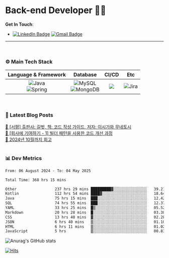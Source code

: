 # Back-end Developer 👋👋


**Get In Touch**: 
- [![LinkedIn Badge](http://img.shields.io/badge/-LinkedIn-0072b1?style=flat&logo=linkedin&link=https://www.linkedin.com/in/youhee-lee-5b358b20b/)](https://www.linkedin.com/in/youhee-lee-5b358b20b/) [![Gmail Badge](https://img.shields.io/badge/Gmail-d14836?style=flat&logo=Gmail&logoColor=white&link=mailto:bnm1128@gmail.com)](mailto:bnm1128@gmail.com)
---

<br>

### ⚙️ Main Tech Stack
|                                                                          Language & Framework                                                                           |                                                                                                            Database                                                                                                             |                                               CI/CD                                               |    Etc    |
|:-----------------------------------------------------------------------------------------------------------------------------------------------------------------------:|:-------------------------------------------------------------------------------------------------------------------------------------------------------------------------------------------------------------------------------:|:-------------------------------------------------------------------------------------------------:|:---------:|
| ![Java](http://img.shields.io/badge/-Java-007396?style=for-the-badge&logo=Java)<br/>![Spring](http://img.shields.io/badge/-Spring-47A248?style=for-the-badge&logo=Spring&logoColor=white) | ![MySQL](https://shields.io/badge/MySQL-lightgrey?logo=mysql&style=for-the-badge&logoColor=white&labelColor=blue) <br/>![MongoDB](http://img.shields.io/badge/-MongoDB-47A248?style=for-the-badge&logo=MongoDB&logoColor=white) | ![](https://img.shields.io/badge/Jenkins-D24939?style=for-the-badge&logo=Jenkins&logoColor=white) | ![Jira](https://img.shields.io/badge/Jira-0052CC?style=for-the-badge&logo=Jira&logoColor=white) |

<br>

### 📰 Latest Blog Posts
<!-- BLOG-POST-LIST:START --><a href="https://guui-dev-lee.tistory.com/31">🧻  [서평] 출판사: 길벗, 책: 코드 작성 가이드, 저자: 이시가와 무네토시</a><br><a href="https://guui-dev-lee.tistory.com/30">🧻  [회사에 기여하기 - 1] 빌더 패턴을 사용한 코드 개선 과정</a><br><a href="https://guui-dev-lee.tistory.com/29">🧻  2024년 10월까지 회고</a><br><!-- BLOG-POST-LIST:END -->

<br>

### 📊 Dev Metrics 
<!--START_SECTION:waka-->

```txt
From: 06 August 2024 - To: 04 May 2025

Total Time: 368 hrs 15 mins

Other                 237 hrs 29 mins █████████▓░░░░░░░░░░░░░░░   39.21 %
Kotlin                112 hrs 54 mins ████▓░░░░░░░░░░░░░░░░░░░░   18.64 %
Java                  75 hrs 15 mins  ███░░░░░░░░░░░░░░░░░░░░░░   12.42 %
SQL                   74 hrs 55 mins  ███░░░░░░░░░░░░░░░░░░░░░░   12.37 %
YAML                  33 hrs 25 mins  █▒░░░░░░░░░░░░░░░░░░░░░░░   05.52 %
Markdown              20 hrs 28 mins  █░░░░░░░░░░░░░░░░░░░░░░░░   03.38 %
CSS                   13 hrs 48 mins  ▓░░░░░░░░░░░░░░░░░░░░░░░░   02.28 %
JSON                  6 hrs 40 mins   ▒░░░░░░░░░░░░░░░░░░░░░░░░   01.10 %
HTML                  6 hrs 11 mins   ▒░░░░░░░░░░░░░░░░░░░░░░░░   01.02 %
JavaScript            5 hrs           ▒░░░░░░░░░░░░░░░░░░░░░░░░   00.83 %
```

<!--END_SECTION:waka-->

![Anurag's GitHub stats](https://github-readme-stats.vercel.app/api?username=gutenLee&show_icons=true&theme=radical)

[![Hits](https://hits.seeyoufarm.com/api/count/incr/badge.svg?url=https://github.com/gutenLEE)](https://github.com/gutenLEE) 

